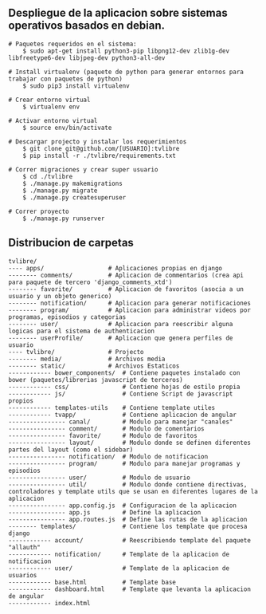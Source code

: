 ## Despliegue de la aplicacion sobre sistemas operativos basados en debian.

    # Paquetes requeridos en el sistema:
        $ sudo apt-get install python3-pip libpng12-dev zlib1g-dev libfreetype6-dev libjpeg-dev python3-all-dev

    # Install virtualenv (paquete de python para generar entornos para trabajar con paquetes de python)
        $ sudo pip3 install virtualenv

    # Crear entorno virtual
        $ virtualenv env

    # Activar entorno virtual
        $ source env/bin/activate

    # Descargar projecto y instalar los requerimientos
        $ git clone git@github.com/[USUARIO]:tvlibre
        $ pip install -r ./tvlibre/requirements.txt

    # Correr migraciones y crear super usuario
        $ cd ./tvlibre
        $ ./manage.py makemigrations
        $ ./manage.py migrate
        $ ./manage.py createsuperuser

    # Correr proyecto
        $ ./manage.py runserver


## Distribucion de carpetas

    tvlibre/
    ---- apps/                  # Aplicaciones propias en django
    -------- comments/          # Aplicacion de commentarios (crea api para paquete de tercero 'django_comments_xtd')
    -------- favorite/          # Aplicacion de favoritos (asocia a un usuario y un objeto generico)
    -------- notification/      # Aplicacion para generar notificaciones
    -------- program/           # Aplicacion para administrar videos por programas, episodios y categorias
    -------- user/              # Aplicacion para reescribir alguna logicas para el sistema de authenticacion
    -------- userProfile/       # Aplicacion que genera perfiles de usuario
    ---- tvlibre/               # Projecto
    -------- media/             # Archivos media
    -------- static/            # Archivos Estaticos
    ------------ bower_components/  # Contiene paquetes instalado con bower (paquetes/librerias javascript de terceros)
    ------------ css/               # Contiene hojas de estilo propia
    ------------ js/                # Contiene Script de javascript propios
    ------------ templates-utils    # Contiene template utiles
    ------------ tvapp/             # Contiene aplicacion de angular
    ---------------- canal/         # Modulo para manejar "canales"
    ---------------- comment/       # Modulo de comentarios
    ---------------- favorite/      # Modulo de favoritos
    ---------------- layout/        # Modulo donde se definen diferentes partes del layout (como el sidebar)
    ---------------- notification/  # Modulo de notificacion
    ---------------- program/       # Modulo para manejar programas y episodios
    ---------------- user/          # Modulo de usuario
    ---------------- util/          # Modulo donde contiene directivas, controladores y template utils que se usan en diferentes lugares de la aplicacion
    ---------------- app.config.js  # Configuracion de la aplicacion
    ---------------- app.js         # Define la aplicacion
    ---------------- app.routes.js  # Define las rutas de la aplicacion
    -------- templates/             # Contiene los template que procesa django
    ------------ account/           # Reescribiendo template del paquete "allauth"
    ------------ notification/      # Template de la aplicacion de notificacion
    ------------ user/              # Template de la aplicacion de usuarios
    ------------ base.html          # Template base
    ------------ dashboard.html     # Template que levanta la aplicacion de angular
    ------------ index.html



